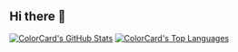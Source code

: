 ## Hi there 👋

[![ColorCard's GitHub Stats](https://github-readme-stats.vercel.app/api?username=colorcard&count_private=true&show_icons=true&line_height=40)](https://github.com/ColorCard)
[![ColorCard's Top Languages](https://github-readme-stats.vercel.app/api/top-langs/?username=colorcard&show_icons=true)](https://github.com/ColorCard)


<!--
**ColorCard/colorcard** is a ✨ _special_ ✨ repository because its `README.md` (this file) appears on your GitHub profile.

Here are some ideas to get you started:

- 🔭 I’m currently working on ...
- 🌱 I’m currently learning ...
- 👯 I’m looking to collaborate on ...
- 🤔 I’m looking for help with ...
- 💬 Ask me about ...
- 📫 How to reach me: ...
- 😄 Pronouns: ...
- ⚡ Fun fact: ...
-->

